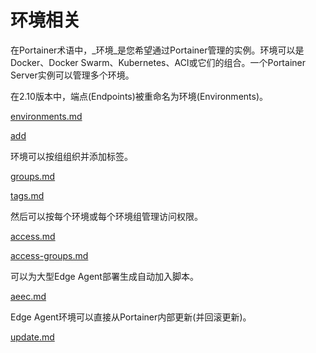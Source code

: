 # 环境相关

在Portainer术语中，_环境_是您希望通过Portainer管理的实例。环境可以是Docker、Docker Swarm、Kubernetes、ACI或它们的组合。一个Portainer Server实例可以管理多个环境。

在2.10版本中，端点(Endpoints)被重命名为环境(Environments)。

[environments.md](environments.md)

[add](add/)

环境可以按组组织并添加标签。

[groups.md](groups.md)

[tags.md](tags.md)

然后可以按每个环境或每个环境组管理访问权限。

[access.md](access.md)

[access-groups.md](access-groups.md)

可以为大型Edge Agent部署生成自动加入脚本。

[aeec.md](aeec.md)

Edge Agent环境可以直接从Portainer内部更新(并回滚更新)。

[update.md](update.md)
